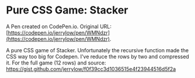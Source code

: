 # Pure CSS Game: Stacker

A Pen created on CodePen.io. Original URL: [https://codepen.io/jerrylow/pen/WMNdzr](https://codepen.io/jerrylow/pen/WMNdzr).

A pure CSS game of Stacker. Unfortunately the recursive function made the CSS way too big for Codepen. I've reduce the rows by two and compressed it. For the full game (12 rows) and source: https://gist.github.com/jerrylow/f0f39cc3d1036515e4f23944516d5f2a
